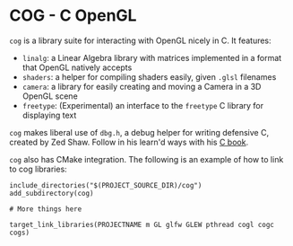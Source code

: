 COG - C OpenGL
==============

`cog` is a library suite for interacting with OpenGL nicely in C. It features:

* `linalg`: a Linear Algebra library with matrices implemented in a format
that OpenGL natively accepts
* `shaders`: a helper for compiling shaders easily, given `.glsl` filenames
* `camera`: a library for easily creating and moving a Camera in a 3D
OpenGL scene
* `freetype`: (Experimental) an interface to the `freetype` C library
for displaying text

`cog` makes liberal use of `dbg.h`, a debug helper for writing defensive C,
created by Zed Shaw. Follow in his learn'd ways with his
[C book](http://c.learncodethehardway.org/book/).

`cog` also has CMake integration. The following is an example of how
to link to cog libraries:

```
include_directories("$(PROJECT_SOURCE_DIR)/cog")
add_subdirectory(cog)

# More things here

target_link_libraries(PROJECTNAME m GL glfw GLEW pthread cogl cogc cogs)
```

